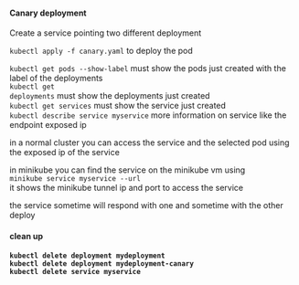 <h4>Canary deployment</h4>
Create a service pointing two different deployment

<code>kubectl apply -f canary.yaml</code> to deploy the pod

<code>kubectl get pods --show-label</code> must show the  pods just created with the label of the deployments<br>
<code>kubectl get deployments</code> must show the deployments just created<br>
<code>kubectl get services</code> must show the service just created<br>
<code>kubectl describe service myservice</code> more information on service like the endpoint exposed ip

in a normal cluster you can access the service and the selected pod using the exposed ip of the service

in minikube you can find the service on the minikube vm using <br>
<code>minikube service myservice --url</code><br>
it shows the minikube tunnel ip and port to access the service

the service sometime will respond with one and sometime with the other deploy

<h4>clean up<h4>
<code>kubectl delete deployment mydeployment</code> <br>
<code>kubectl delete deployment mydeployment-canary</code> <br>
<code>kubectl delete service myservice</code>